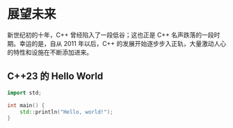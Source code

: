 # 展望未来

新世纪初的十年，C++ 曾经陷入了一段低谷；这也正是 C++ 名声跌落的一段时期。幸运的是，自从 2011 年以后，C++ 的发展开始逐步步入正轨，大量激动人心的特性和设施在不断添加进来。

## C++23 的 Hello World

```cpp
import std;

int main() {
    std::println("Hello, world!");
}
```

